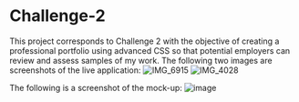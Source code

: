 # Challenge-2
This project corresponds to Challenge 2 with the objective of creating a professional portfolio using advanced CSS so that potential employers can review and assess samples of my work. 
The following two images are screenshots of the live application:
![IMG_6915](https://github.com/suzetsalinas/Challenge-2/assets/144064556/c5f207c0-022c-48d9-a2af-19beeb718cf3)
![IMG_4028](https://github.com/suzetsalinas/Challenge-2/assets/144064556/a19592c0-0c28-4cea-872c-4b48f1dcb764)

The following is a screenshot of the mock-up:
![image](https://github.com/suzetsalinas/Challenge-2/assets/144064556/418d89a0-535e-42b1-a542-4660b5426204)

